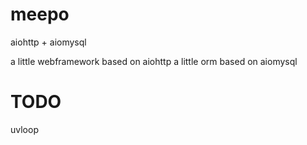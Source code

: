 # meepo

aiohttp + aiomysql

a little webframework based on aiohttp
a little orm based on aiomysql

# TODO
uvloop
